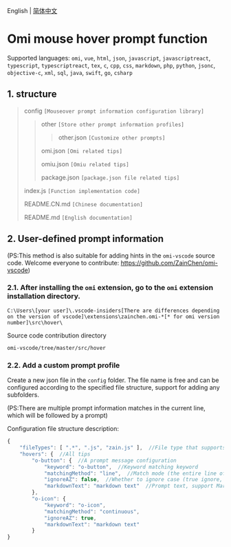 English | [简体中文](https://github.com/ZainChen/omi-vscode/blob/master/src/completion/README.CN.md)

# Omi mouse hover prompt function

Supported languages: `omi`, `vue`, `html`, `json`, `javascript`, `javascriptreact`, `typescript`, `typescriptreact`, `tex`, `c`, `cpp`, `css`, `markdown`, `php`, `python`, `jsonc`, `objective-c`, `xml`, `sql`, `java`, `swift`, `go`, `csharp`

## 1. structure

>config `[Mouseover prompt information configuration library]`
>
>>other `[Store other prompt information profiles]`
>>>
>>>other.json `[Customize other prompts]`
>>
>>omi.json `[Omi related tips]`
>>
>>omiu.json `[Omiu related tips]`
>>
>>package.json `[package.json file related tips]`
>>
>
>index.js `[Function implementation code]`
>
>README.CN.md `[Chinese documentation]`
>
>README.md `[English documentation]`

## 2. User-defined prompt information

(PS:This method is also suitable for adding hints in the `omi-vscode` source code. Welcome everyone to contribute: https://github.com/ZainChen/omi-vscode)

### 2.1. After installing the `omi` extension, go to the `omi` extension installation directory.

```
C:\Users\[your user]\.vscode-insiders[There are differences depending on the version of vscode]\extensions\zainchen.omi-*[* for omi version number]\src\hover\
```

Source code contribution directory

```
omi-vscode/tree/master/src/hover
```

### 2.2. Add a custom prompt profile

Create a new json file in the `config` folder. The file name is free and can be configured according to the specified file structure, support for adding any subfolders.

(PS:There are multiple prompt information matches in the current line, which will be followed by a prompt)

Configuration file structure description:

```js
{
    "fileTypes": [ ".*", ".js", "zain.js" ],  //File type that supports mouse prompts, '.*' is any type, '.js' is the specified suffix name, and 'zain.js' is the specified file.
    "hovers": {  //All tips
        "o-button": {  //A prompt message configuration
            "keyword": "o-button",  //Keyword matching keyword
            "matchingMethod": "line",  //Match mode (the entire line of the line cursor matches; continuous string matches the continuous string without spaces)
            "ignoreAZ": false,  //Whether to ignore case (true ignore, false not ignore)
            "markdownText": "markdown text"  //Prompt text, support Markdown
        },
        "o-icon": {
            "keyword": "o-icon",
            "matchingMethod": "continuous",
            "ignoreAZ": true,
            "markdownText": "markdown text"
        }
}
```